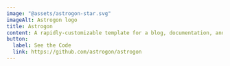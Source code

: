 ```yaml
---
image: "@assets/astrogon-star.svg"
imageAlt: Astrogon logo
title: Astrogon
content: A rapidly-customizable template for a blog, documentation, and more.
button:
  label: See the Code
  link: https://github.com/astrogon/astrogon
---
```

